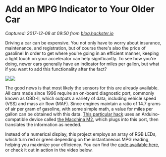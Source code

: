 # Add an MPG Indicator to Your Older Car

_Captured: 2017-12-08 at 09:50 from [blog.hackster.io](https://blog.hackster.io/add-an-mpg-indicator-to-your-older-car-793c811d2d19)_

Driving a car can be expensive. You not only have to worry about insurance, maintenance, and registration, but of course there's also the price of gasoline! In order to get where you're going in an efficient manner, keeping a light touch on your accelerator can help significantly. To see how you're doing, newer cars generally have an indicator for miles per gallon, but what if you want to add this functionality after the fact?

![](https://cdn-images-1.medium.com/freeze/max/60/1*IawKPAKxIdbpzDCT3DvTtA.png?q=20)![](https://cdn-images-1.medium.com/max/1600/1*IawKPAKxIdbpzDCT3DvTtA.png)

The good news is that most likely the sensors for this are already available. All cars made since 1996 require an on-board diagnostic port, commonly known as OBD-II, which outputs a variety of data, including vehicle speed (VSS) and mass air flow (MAF). Since engines maintain a ratio of 14.7 grams of air per gram of gasoline, with some simple math, a value for miles per gallon can be obtained with this data. [This particular hack](https://www.macchina.cc/content/real-time-mpg-display-older-car) uses an Arduino-compatible device called [the Macchina M2](http://docs.macchina.cc/m2/), which plugs into this port, then translates the information as needed.

Instead of a numerical display, this project employs an array of RGB LEDs, which turn red or green depending on the instantaneous MPG reading, helping you maximize your efficiency. You can find the [code available here](https://gist.github.com/rocketjosh/1a2a3ed7f7c7c160d8ae84248f07e61a), or check it out in action in the video below.
